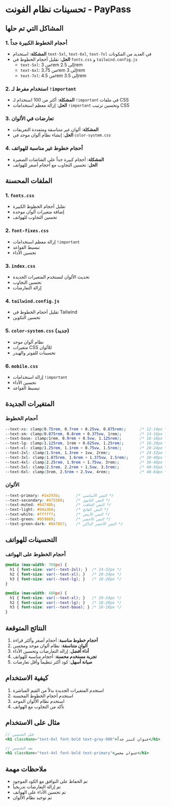 # تحسينات نظام الفونت - PayPass

## المشاكل التي تم حلها

### 1. أحجام الخطوط الكبيرة جداً
- **المشكلة**: استخدام `text-5xl`, `text-6xl`, `text-7xl` في العديد من المكونات
- **الحل**: تقليل أحجام الخطوط في `fonts.css` و `tailwind.config.js`
  - `text-5xl`: من 3rem إلى 2.5rem
  - `text-6xl`: من 3.75rem إلى 3rem
  - `text-7xl`: من 4.5rem إلى 3.5rem

### 2. استخدام مفرط لـ `!important`
- **المشكلة**: أكثر من 100 استخدام لـ `!important` في ملفات CSS
- **الحل**: إزالة معظم استخدامات `!important` وتحسين ترتيب CSS

### 3. تعارضات في الألوان
- **المشكلة**: ألوان غير متناسقة ومتعددة التعريفات
- **الحل**: إنشاء نظام ألوان موحد في `color-system.css`

### 4. أحجام خطوط غير مناسبة للهواتف
- **المشكلة**: أحجام كبيرة جداً على الشاشات الصغيرة
- **الحل**: تحسين التجاوب مع أحجام أصغر للهواتف

## الملفات المحسنة

### 1. `fonts.css`
- تقليل أحجام الخطوط الكبيرة
- إضافة متغيرات ألوان موحدة
- تحسين التجاوب للهواتف

### 2. `font-fixes.css`
- إزالة معظم استخدامات `!important`
- تبسيط القواعد
- تحسين الأداء

### 3. `index.css`
- تحديث الألوان لتستخدم المتغيرات الجديدة
- تحسين التجاوب
- إزالة التعارضات

### 4. `tailwind.config.js`
- تقليل أحجام الخطوط في Tailwind
- تحسين التكوين

### 5. `color-system.css` (جديد)
- نظام ألوان موحد
- متغيرات CSS للألوان
- تحسينات للفوتر والهيدر

### 6. `mobile.css`
- إزالة استخدامات `!important`
- تحسين الأداء
- تبسيط القواعد

## المتغيرات الجديدة

### أحجام الخطوط
```css
--text-xs: clamp(0.75rem, 0.7rem + 0.25vw, 0.875rem);      /* 12-14px */
--text-sm: clamp(0.875rem, 0.8rem + 0.375vw, 1rem);        /* 14-16px */
--text-base: clamp(1rem, 0.9rem + 0.5vw, 1.125rem);        /* 16-18px */
--text-lg: clamp(1.125rem, 1rem + 0.625vw, 1.25rem);       /* 18-20px */
--text-xl: clamp(1.25rem, 1.1rem + 0.75vw, 1.5rem);        /* 20-24px */
--text-2xl: clamp(1.5rem, 1.3rem + 1vw, 2rem);             /* 24-32px */
--text-3xl: clamp(1.875rem, 1.6rem + 1.375vw, 2.5rem);     /* 30-40px */
--text-4xl: clamp(2.25rem, 1.9rem + 1.75vw, 3rem);         /* 36-48px */
--text-5xl: clamp(2.5rem, 2.2rem + 1.5vw, 3.5rem);         /* 40-56px */
--text-6xl: clamp(3rem, 2.5rem + 2.5vw, 4rem);             /* 48-64px */
```

### الألوان
```css
--text-primary: #1e293b;       /* النص الأساسي */
--text-secondary: #475569;     /* النص الثانوي */
--text-muted: #64748b;         /* النص الخافت */
--text-light: #94a3b8;         /* النص الفاتح */
--text-white: #ffffff;         /* النص الأبيض */
--text-green: #059669;         /* النص الأخضر */
--text-green-dark: #047857;    /* النص الأخضر الداكن */
```

## التحسينات للهواتف

### أحجام الخطوط على الهواتف
```css
@media (max-width: 768px) {
  h1 { font-size: var(--text-2xl); }  /* 24-32px */
  h2 { font-size: var(--text-xl); }   /* 20-24px */
  h3 { font-size: var(--text-lg); }   /* 18-20px */
}

@media (max-width: 480px) {
  h1 { font-size: var(--text-xl); }   /* 20-24px */
  h2 { font-size: var(--text-lg); }   /* 18-20px */
  h3 { font-size: var(--text-base); } /* 16-18px */
}
```

## النتائج المتوقعة

1. **أحجام خطوط مناسبة**: أحجام أصغر وأكثر قراءة
2. **ألوان متناسقة**: نظام ألوان موحد ومحسن
3. **أداء أفضل**: إزالة التعارضات وتحسين الأداء
4. **تجربة مستخدم محسنة**: أحجام مناسبة للهواتف
5. **صيانة أسهل**: كود أكثر تنظيماً وأقل تعارضات

## كيفية الاستخدام

1. استخدم المتغيرات الجديدة بدلاً من القيم المباشرة
2. استخدم أحجام الخطوط المحسنة
3. استخدم نظام الألوان الموحد
4. تأكد من التجاوب مع الهواتف

## مثال على الاستخدام

```jsx
// قبل التحسين
<h1 className="text-6xl font-bold text-gray-900">عنوان كبير جداً</h1>

// بعد التحسين
<h1 className="text-4xl font-bold text-primary">عنوان محسن</h1>
```

## ملاحظات مهمة

- تم الحفاظ على التوافق مع الكود الموجود
- تم إزالة التعارضات تدريجياً
- تم تحسين الأداء على الهواتف
- تم توحيد نظام الألوان 